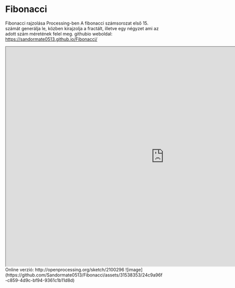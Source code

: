 # Fibonacci
Fibonacci rajzolása Processing-ben
A fibonacci számsorozat első 15. számát generálja le, közben kirajzolja a fractált, illetve egy négyzet ami az adott szám méretének felel meg.
githubio weboldal: https://sandormate0513.github.io/Fibonacci/
<iframe src="https://openprocessing.org/sketch/2100296/embed/" width="1006" height="700"></iframe>
Online verzió: http://openprocessing.org/sketch/2100296
![image](https://github.com/Sandormate0513/Fibonacci/assets/31538353/24c9a96f-c859-4d9c-bf94-9361c1b11d8d)

